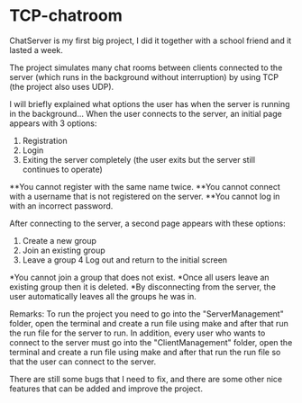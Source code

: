 # TCP-chatroom

ChatServer is my first big project, I did it together with a school friend and it lasted a week.

The project simulates many chat rooms between clients connected to the server (which runs in the background without interruption) by using TCP (the project also uses UDP).

I will briefly explained what options the user has when the server is running in the background...
When the user connects to the server, an initial page appears with 3 options:
1. Registration
2. Login
3. Exiting the server completely (the user exits but the server still continues to operate)

**You cannot register with the same name twice.
**You cannot connect with a username that is not registered on the server.
**You cannot log in with an incorrect password.

After connecting to the server, a second page appears with these options:
1. Create a new group
2. Join an existing group
3. Leave a group
4 Log out and return to the initial screen

*You cannot join a group that does not exist.
*Once all users leave an existing group then it is deleted.
*By disconnecting from the server, the user automatically leaves all the groups he was in.

Remarks:
To run the project you need to go into the "ServerManagement" folder, open the terminal and create a run file using make and after that run the run file for the server to run.
In addition, every user who wants to connect to the server must go into the "ClientManagement" folder, open the terminal and create a run file using make and after that run the run file so that the user can connect to the server.

There are still some bugs that I need to fix, and there are some other nice features that can be added and improve the project.

